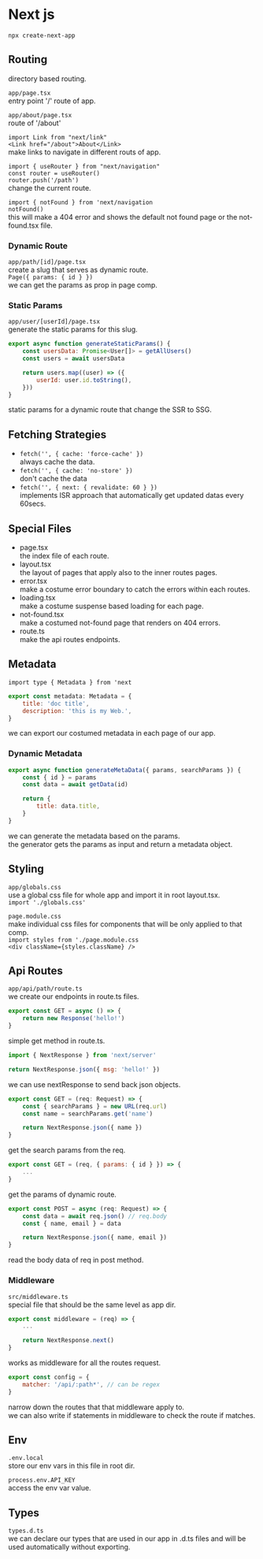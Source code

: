 # Next js

`npx create-next-app`

## Routing

directory based routing.

`app/page.tsx`  
entry point '/' route of app.

`app/about/page.tsx`  
route of '/about'

`import Link from "next/link"`  
`<Link href="/about">About</Link>`  
make links to navigate in different routs of app.

`import { useRouter } from "next/navigation"`  
`const router = useRouter()`  
`router.push('/path')`  
change the current route.

`import { notFound } from 'next/navigation`  
`notFound()`  
this will make a 404 error and shows the default not found page or the not-found.tsx file.

### Dynamic Route

`app/path/[id]/page.tsx`  
create a slug that serves as dynamic route.  
`Page({ params: { id } })`  
we can get the params as prop in page comp.

### Static Params

`app/user/[userId]/page.tsx`  
generate the static params for this slug.

```js
export async function generateStaticParams() {
	const usersData: Promise<User[]> = getAllUsers()
	const users = await usersData

	return users.map((user) => ({
		userId: user.id.toString(),
	}))
}
```

static params for a dynamic route that change the SSR to SSG.

## Fetching Strategies

- `fetch('', { cache: 'force-cache' })`  
  always cache the data.
- `fetch('', { cache: 'no-store' })`  
  don't cache the data
- `fetch('', { next: { revalidate: 60 } })`  
  implements ISR approach that automatically get updated datas every 60secs.

## Special Files

- page.tsx  
  the index file of each route.
- layout.tsx  
  the layout of pages that apply also to the inner routes pages.
- error.tsx  
  make a costume error boundary to catch the errors within each routes.
- loading.tsx  
  make a costume suspense based loading for each page.
- not-found.tsx  
  make a costumed not-found page that renders on 404 errors.
- route.ts  
  make the api routes endpoints.

## Metadata

`import type { Metadata } from 'next`

```js
export const metadata: Metadata = {
	title: 'doc title',
	description: 'this is my Web.',
}
```

we can export our costumed metadata in each page of our app.

### Dynamic Metadata

```js
export async function generateMetaData({ params, searchParams }) {
	const { id } = params
	const data = await getData(id)

	return {
		title: data.title,
	}
}
```

we can generate the metadata based on the params.  
the generator gets the params as input and return a metadata object.

## Styling

`app/globals.css`  
use a global css file for whole app and import it in root layout.tsx.  
`import './globals.css'`

`page.module.css`  
make individual css files for components that will be only applied to that comp.  
`import styles from './page.module.css`  
`<div className={styles.className} />`

## Api Routes

`app/api/path/route.ts`  
we create our endpoints in route.ts files.

```js
export const GET = async () => {
	return new Response('hello!')
}
```

simple get method in route.ts.

```js
import { NextResponse } from 'next/server'

return NextResponse.json({ msg: 'hello!' })
```

we can use nextResponse to send back json objects.

```js
export const GET = (req: Request) => {
	const { searchParams } = new URL(req.url)
	const name = searchParams.get('name')

	return NextResponse.json({ name })
}
```

get the search params from the req.

```js
export const GET = (req, { params: { id } }) => {
	...
}
```

get the params of dynamic route.

```js
export const POST = async (req: Request) => {
	const data = await req.json() // req.body
	const { name, email } = data

	return NextResponse.json({ name, email })
}
```

read the body data of req in post method.

### Middleware

`src/middleware.ts`  
special file that should be the same level as app dir.

```js
export const middleware = (req) => {
	...

	return NextResponse.next()
}
```

works as middleware for all the routes request.

```js
export const config = {
	matcher: '/api/:path*', // can be regex
}
```

narrow down the routes that that middleware apply to.  
we can also write if statements in middleware to check the route if matches.

## Env

`.env.local`  
store our env vars in this file in root dir.

`process.env.API_KEY`  
access the env var value.

## Types

`types.d.ts`  
we can declare our types that are used in our app in .d.ts files and will be used automatically without exporting.
